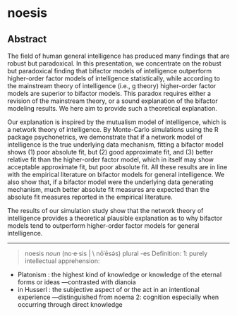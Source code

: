 # noesis

## Abstract
The field of human general intelligence has produced many findings that are robust but paradoxical. In this presentation, we concentrate on the robust but paradoxical finding that bifactor models of intelligence outperform higher-order factor models of intelligence statistically, while according to the mainstream theory of intelligence (i.e., g theory) higher-order factor models are superior to bifactor models. This paradox requires either a revision of the mainstream theory, or a sound explanation of the bifactor modeling results. We here aim to provide such a theoretical explanation.

Our explanation is inspired by the mutualism model of intelligence, which is a network theory of intelligence. By Monte-Carlo simulations using the R package psychonetrics, we demonstrate that if a network model of intelligence is the true underlying data mechanism, fitting a bifactor model shows (1) poor absolute fit, but (2) good approximate fit, and (3) better relative fit than the higher-order factor model, which in itself may show acceptable approximate fit, but poor absolute fit. All these results are in line with the empirical literature on bifactor models for general intelligence. We also show that, if a bifactor model were the underlying data generating mechanism, much better absolute fit measures are expected than the absolute fit measures reported in the empirical literature.

The results of our simulation study show that the network theory of intelligence provides a theoretical plausible explanation as to why bifactor models tend to outperform higher-order factor models for general intelligence.


***
> noesis
_noun_
(no·​e·​sis | \ nōˈēsə̇s)
plural -es
Definition:
1: purely intellectual apprehension:
+ Platonism : the highest kind of knowledge or knowledge of the eternal forms or ideas —contrasted with dianoia
+ in Husserl : the subjective aspect of or the act in an intentional experience —distinguished from noema
2: cognition especially when occurring through direct knowledge
